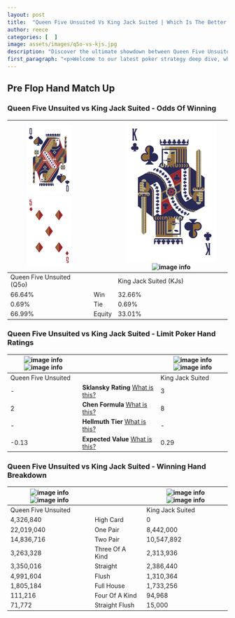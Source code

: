 ```yaml
---
layout: post
title:  "Queen Five Unsuited Vs King Jack Suited | Which Is The Better Hand In Poker? A Complete Guide"
author: reece
categories: [  ]
image: assets/images/q5o-vs-kjs.jpg
description: "Discover the ultimate showdown between Queen Five Unsuited and King Jack Suited in poker! Uncover the odds, strategies, and scenarios where one hand triumphs over the other. Get ready to up your poker game with this thrilling analysis."
first_paragraph: "<p>Welcome to our latest poker strategy deep dive, where we're pitting two distinct hands against each other in a high-stakes showdown: Queen Five Unsuited vs King Jack Suited.</p><p>In the dynamic world of poker, every decision counts, and knowing which hand holds the upper hand is key to your success at the table.</p><p>In this article, we'll dissect these two hands, explore the scenarios where one dominates the other, and equip you with the knowledge to make strategic choices that can tip the odds in your favor.</p><p>Get ready to unravel the intriguing dynamics of these poker hands and elevate your game to new heights.</p>"
---
```




[comment]: # (sp0)

## Pre Flop Hand Match Up

<div class="table hand-ratings" markdown="1"> 



### Queen Five Unsuited vs King Jack Suited - Odds Of Winning


    
| ![image info](assets/images/hand1/Q.png) ![image info](assets/images/hand1/5o.png) |  | ![image info](assets/images/hand2/K.png) ![image info](assets/images/hand2/Js.png) |
| -------- | -------- | -------- |
| Queen Five Unsuited (Q5o) |  | King Jack Suited (KJs) |
| 66.64% | Win | 32.66% |
| 0.69% | Tie | 0.69% |
| 66.99% | Equity | 33.01% |




[comment]: # (sp1)



### Queen Five Unsuited vs King Jack Suited - Limit Poker Hand Ratings


    
| ![image info](https://www.riverpairs.com/assets/images/hand1/Q.png) ![image info](https://www.riverpairs.com/assets/images/hand1/5o.png) |  | ![image info](https://www.riverpairs.com/assets/images/hand2/K.png) ![image info](https://www.riverpairs.com/assets/images/hand2/Js.png) |
| -------- | -------- | -------- |
| Queen Five Unsuited |  | King Jack Suited |
| - | **Sklansky Rating** [What is this?](/sklansky-rating-explained) | 3 |
| 2 | **Chen Formula** [What is this?](/chen-formula-explained) | 8 |
| - | **Hellmuth Tier** [What is this?](/Hellmuth-tier-explained) | - |
| -0.13 | **Expected Value** [What is this?](/expected-value-explained) | 0.29 |




[comment]: # (sp2)



### Queen Five Unsuited vs King Jack Suited - Winning Hand Breakdown


    
| ![image info](https://www.riverpairs.com/assets/images/hand1/Q.png) ![image info](https://www.riverpairs.com/assets/images/hand1/5o.png) |  | ![image info](https://www.riverpairs.com/assets/images/hand2/K.png) ![image info](https://www.riverpairs.com/assets/images/hand2/Js.png) |
| -------- | -------- | -------- |
| Queen Five Unsuited |  | King Jack Suited |
| 4,326,840 | High Card | 0 |
| 22,019,040 | One Pair | 8,442,000 |
| 14,836,716 | Two Pair | 10,547,892 |
| 3,263,328 | Three Of A Kind | 2,313,936 |
| 3,350,016 | Straight | 2,386,440 |
| 4,991,604 | Flush | 1,310,364 |
| 1,805,184 | Full House | 1,733,256 |
| 111,216 | Four Of A Kind | 94,968 |
| 71,772 | Straight Flush | 15,000 |




[comment]: # (sp3)



</div>

[comment]: # (sp4)



[comment]: # (sp5)


